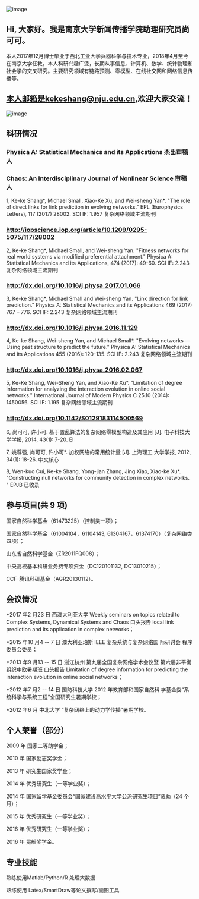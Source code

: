 ![image](https://avatars2.githubusercontent.com/u/39056408?s=400&u=faed1de8e25207582cc91356c8e66200b7920735&v=4)

## Hi, 大家好。我是南京大学新闻传播学院助理研究员尚可可。

本人2017年12月博士毕业于西北工业大学兵器科学与技术专业，2018年4月至今在南京大学任教。本人科研兴趣广泛，长期从事信息、计算机、数学、统计物理和社会学的交叉研究。主要研究领域有链路预测、零模型、在线社交网和网络信息传播等。

## 本人邮箱是kekeshang@nju.edu.cn,欢迎大家交流！
![image](../mmexport1525713230628.jpg)

## 科研情况

### Physica A: Statistical Mechanics and its Applications 杰出审稿人

### Chaos: An Interdisciplinary Journal of Nonlinear Science 审稿人


1, Ke-ke Shang*, Michael Small, Xiao-Ke Xu, and Wei-sheng Yan*.
"The role of direct links for link prediction in evolving networks." EPL
(Europhysics Letters), 117 (2017) 28002.
SCI IF: 1.957 复杂网络领域主流期刊

### http://iopscience.iop.org/article/10.1209/0295-5075/117/28002

2, Ke-ke Shang*, Michael Small, and Wei-sheng Yan. "Fitness networks
for real world systems via modified preferential attachment." Physica A:
Statistical Mechanics and its Applications, 474 (2017): 49-60.
SCI IF: 2.243 复杂网络领域主流期刊

### http://dx.doi.org/10.1016/j.physa.2017.01.066

3, Ke-ke Shang*, Michael Small and Wei-sheng Yan. "Link direction for
link prediction." Physica A: Statistical Mechanics and its Applications
469 (2017) 767 – 776.
SCI IF: 2.243 复杂网络领域主流期刊

### http://dx.doi.org/10.1016/j.physa.2016.11.129

4, Ke-ke Shang, Wei-sheng Yan, and Michael Small*. "Evolving
networks — Using past structure to predict the future." Physica A:
Statistical Mechanics and its Applications 455 (2016): 120-135.
SCI IF: 2.243 复杂网络领域主流期刊

### http://dx.doi.org/10.1016/j.physa.2016.02.067

5, Ke-Ke Shang, Wei-Sheng Yan, and Xiao-Ke Xu*. "Limitation of
degree information for analyzing the interaction evolution in online social
networks." International Journal of Modern Physics C 25.10 (2014):
1450056.
SCI IF: 1.195 复杂网络领域主流期刊

### http://dx.doi.org/10.1142/S0129183114500569

6, 尚可可, 许小可. 基于置乱算法的复杂网络零模型构造及其应用
[J]. 电子科技大学学报, 2014, 43(1): 7-20.
EI

7, 姚尊强, 尚可可, 许小可*. 加权网络的常用统计量 [J]. 上海理工
大学学报, 2012, 34(1): 18-26.
中文核心

8, Wen-kuo Cui, Ke-ke Shang, Yong-jian Zhang, Jing Xiao, Xiao-ke
Xu*. "Constructing null networks for community detection in complex
networks. " EPJB 已收录


## 参与项目(共 9 项)

国家自然科学基金（61473225）（控制类一项）；

国家自然科学基金（61004104，61104143, 61304167，61374170）（复杂网络类四项）；

山东省自然科学基金（ZR2011FQ008）；

中央高校基本科研业务费专项资金（DC120101132, DC13010215）；

CCF-腾讯科研基金（AGR20130112）。

## 会议情况

*2017 年2 月23 日 西澳大利亚大学 Weekly seminars on topics related
to Complex Systems, Dynamical Systems and Chaos 口头报告 local
link prediction and its application in complex networks；

*2015 年10 月4 -- 7 日 澳大利亚珀斯 IEEE 复杂系统与复杂网络国
际研讨会 程序委员会委员；

*2013 年9 月13 -- 15 日 浙江杭州 第九届全国复杂网络学术会议暨
第六届非平衡组织中欧暑期班 口头报告 Limitation of degree
information for predicting the interaction evolution in online social
networks；

*2012 年7 月2 -- 14 日 国防科技大学 2012 年教育部和国家自然科
学基金委“系统科学与系统工程”全国研究生暑期学校；

*2012 年6 月 中北大学 “复杂网络上的动力学传播”暑期学校。

## 个人荣誉（部分）

2009 年 国家二等助学金；

2010 年 国家励志奖学金；

2013 年 研究生国家奖学金；

2014 年 优秀研究生（一等学业奖）；

2014 年 国家留学基金委员会“国家建设高水平大学公派研究生项目”资助（24 个月）；

2015 年 优秀研究生（一等学业奖）；

2016 年 优秀研究生（一等学业奖）；

2016 年 昆船奖学金。

## 专业技能

熟练使用Matlab/Python/R 处理大数据

熟练使用 Latex/SmartDraw等论文撰写/画图工具

